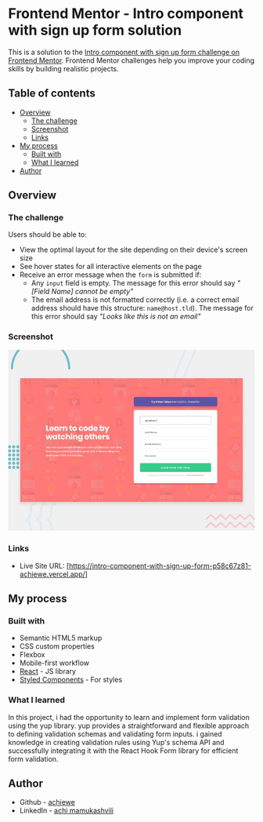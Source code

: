 # Frontend Mentor - Intro component with sign up form solution

This is a solution to the [Intro component with sign up form challenge on Frontend Mentor](https://www.frontendmentor.io/challenges/intro-component-with-signup-form-5cf91bd49edda32581d28fd1). Frontend Mentor challenges help you improve your coding skills by building realistic projects.

## Table of contents

- [Overview](#overview)
  - [The challenge](#the-challenge)
  - [Screenshot](#screenshot)
  - [Links](#links)
- [My process](#my-process)
  - [Built with](#built-with)
  - [What I learned](#what-i-learned)
- [Author](#author)

## Overview

### The challenge

Users should be able to:

- View the optimal layout for the site depending on their device's screen size
- See hover states for all interactive elements on the page
- Receive an error message when the `form` is submitted if:
  - Any `input` field is empty. The message for this error should say _"[Field Name] cannot be empty"_
  - The email address is not formatted correctly (i.e. a correct email address should have this structure: `name@host.tld`). The message for this error should say _"Looks like this is not an email"_

### Screenshot

![](./src/images/desktop-preview.jpg)

### Links

- Live Site URL: [https://intro-component-with-sign-up-form-p58c67z81-achiewe.vercel.app/]

## My process

### Built with

- Semantic HTML5 markup
- CSS custom properties
- Flexbox
- Mobile-first workflow
- [React](https://reactjs.org/) - JS library
- [Styled Components](https://styled-components.com/) - For styles

### What I learned

In this project, i had the opportunity to learn and implement form validation using the yup library. yup provides a straightforward and flexible approach to defining validation schemas and validating form inputs. i gained knowledge in creating validation rules using Yup's schema API and successfully integrating it with the React Hook Form library for efficient form validation.

## Author

- Github - [achiewe](https://github.com/achiewe)
- LinkedIn - [achi mamukashvili](https://www.linkedin.com/in/achi-mamukashvili-721928263/)

